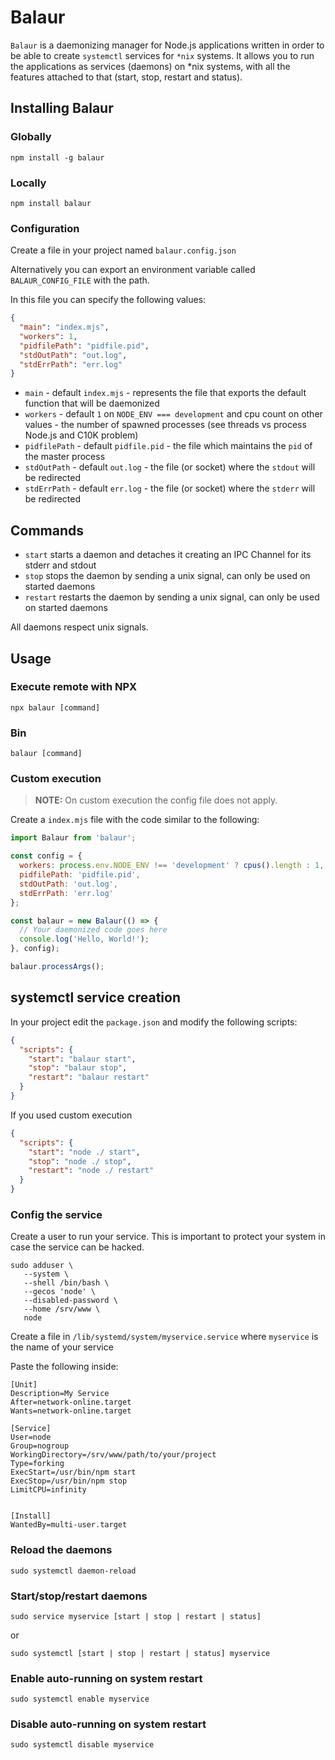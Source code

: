 # Balaur

`Balaur` is a daemonizing manager for Node.js applications written in order to be able to create
`systemctl` services for `*nix` systems. It allows you to run the applications as services (daemons)
on *nix systems, with all the features attached to that (start, stop, restart and status).

## Installing Balaur

### Globally

```shell
npm install -g balaur
```

### Locally

```shell
npm install balaur
```

### Configuration

Create a file in your project named `balaur.config.json`

Alternatively you can export an environment variable called `BALAUR_CONFIG_FILE` with the path.

In this file you can specify the following values:

```json
{
  "main": "index.mjs",
  "workers": 1,
  "pidfilePath": "pidfile.pid",
  "stdOutPath": "out.log",
  "stdErrPath": "err.log"
}
```

- `main` - default `index.mjs` - represents the file that exports the default function that will be
  daemonized
- `workers` - default `1` on `NODE_ENV === development` and cpu count on other values - the number
  of spawned processes (see threads vs process Node.js and C10K problem)
- `pidfilePath` - default `pidfile.pid` - the file which maintains the `pid` of the master process
- `stdOutPath` - default `out.log` - the file (or socket) where the `stdout` will be redirected
- `stdErrPath` - default `err.log` - the file (or socket) where the `stderr` will be redirected

## Commands

- `start` starts a daemon and detaches it creating an IPC Channel for its stderr and stdout
- `stop` stops the daemon by sending a unix signal, can only be used on started daemons
- `restart` restarts the daemon by sending a unix signal, can only be used on started daemons

All daemons respect unix signals.

## Usage

### Execute remote with NPX

```shell
npx balaur [command]
```

### Bin

```shell
balaur [command]
```

### Custom execution

> **NOTE:** On custom execution the config file does not apply.

Create a `index.mjs` file with the code similar to the following:

```javascript
import Balaur from 'balaur';

const config = {
  workers: process.env.NODE_ENV !== 'development' ? cpus().length : 1,
  pidfilePath: 'pidfile.pid',
  stdOutPath: 'out.log',
  stdErrPath: 'err.log'
};

const balaur = new Balaur(() => {
  // Your daemonized code goes here
  console.log('Hello, World!');
}, config);

balaur.processArgs();
```

## systemctl service creation

In your project edit the `package.json` and modify the following scripts:

```json
{
  "scripts": {
    "start": "balaur start",
    "stop": "balaur stop",
    "restart": "balaur restart"
  }
}
```

If you used custom execution

```json
{
  "scripts": {
    "start": "node ./ start",
    "stop": "node ./ stop",
    "restart": "node ./ restart"
  }
}
```

### Config the service

Create a user to run your service. This is important to protect your system in case the service can
be hacked.

```shell
sudo adduser \
   --system \
   --shell /bin/bash \
   --gecos 'node' \
   --disabled-password \
   --home /srv/www \
   node
```

Create a file in `/lib/systemd/system/myservice.service` where `myservice` is the name of your
service

Paste the following inside:

```shell
[Unit]
Description=My Service
After=network-online.target
Wants=network-online.target

[Service]
User=node
Group=nogroup
WorkingDirectory=/srv/www/path/to/your/project
Type=forking
ExecStart=/usr/bin/npm start
ExecStop=/usr/bin/npm stop
LimitCPU=infinity


[Install]
WantedBy=multi-user.target
```

### Reload the daemons

```shell
sudo systemctl daemon-reload
```

### Start/stop/restart daemons

```shell
sudo service myservice [start | stop | restart | status]
```

or

```shell
sudo systemctl [start | stop | restart | status] myservice
```

### Enable auto-running on system restart

```shell
sudo systemctl enable myservice
```

### Disable auto-running on system restart

```shell
sudo systemctl disable myservice
```
